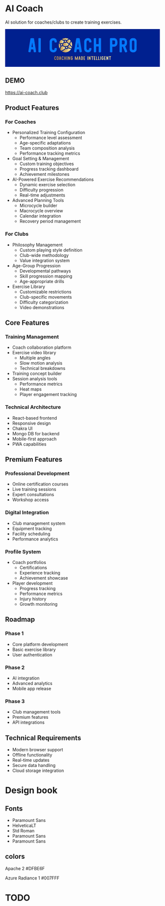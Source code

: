 # AI Coach

AI solution for coaches/clubs to create training exercises.

![alt text](/public/logo.jpg)

## DEMO

https://ai-coach.club

## Product Features

### For Coaches

- Personalized Training Configuration
    - Performance level assessment
    - Age-specific adaptations
    - Team composition analysis
    - Performance tracking metrics
- Goal Setting & Management
    - Custom training objectives
    - Progress tracking dashboard
    - Achievement milestones
- AI-Powered Exercise Recommendations
    - Dynamic exercise selection
    - Difficulty progression
    - Real-time adjustments
- Advanced Planning Tools
    - Microcycle builder
    - Macrocycle overview
    - Calendar integration
    - Recovery period management

### For Clubs

- Philosophy Management
    - Custom playing style definition
    - Club-wide methodology
    - Value integration system
- Age-Group Progression
    - Developmental pathways
    - Skill progression mapping
    - Age-appropriate drills
- Exercise Library
    - Customizable restrictions
    - Club-specific movements
    - Difficulty categorization
    - Video demonstrations

## Core Features

### Training Management

- Coach collaboration platform
- Exercise video library
    - Multiple angles
    - Slow motion analysis
    - Technical breakdowns
- Training concept builder
- Session analysis tools
    - Performance metrics
    - Heat maps
    - Player engagement tracking

### Technical Architecture

- React-based frontend
- Responsive design
- Chakra UI
- Mongo DB for backend
- Mobile-first approach
- PWA capabilities

## Premium Features

### Professional Development

- Online certification courses
- Live training sessions
- Expert consultations
- Workshop access

### Digital Integration

- Club management system
- Equipment tracking
- Facility scheduling
- Performance analytics

### Profile System

- Coach portfolios
    - Certifications
    - Experience tracking
    - Achievement showcase
- Player development
    - Progress tracking
    - Performance metrics
    - Injury history
    - Growth monitoring

## Roadmap

### Phase 1

- Core platform development
- Basic exercise library
- User authentication

### Phase 2

- AI integration
- Advanced analytics
- Mobile app release

### Phase 3

- Club management tools
- Premium features
- API integrations

## Technical Requirements

- Modern browser support
- Offline functionality
- Real-time updates
- Secure data handling
- Cloud storage integration

# Design book

## Fonts

- Paramount Sans
- HelveticaLT
- Std Roman
- Paramount Sans
- Paramount Sans

## colors

Apache 2 #DFBE6F

Azure Radiance 1 #007FFF

# TODO
